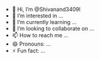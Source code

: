 - 👋 Hi, I’m @Shivanand3409l
- 👀 I’m interested in ...
- 🌱 I’m currently learning ...
- 💞️ I’m looking to collaborate on ...
- 📫 How to reach me ...
- 😄 Pronouns: ...
- ⚡ Fun fact: ...

<!---
Shivanand3409l/Shivanand3409l is a ✨ special ✨ repository because its `README.md` (this file) appears on your GitHub profile.
You can click the Preview link to take a look at your changes.
--->
